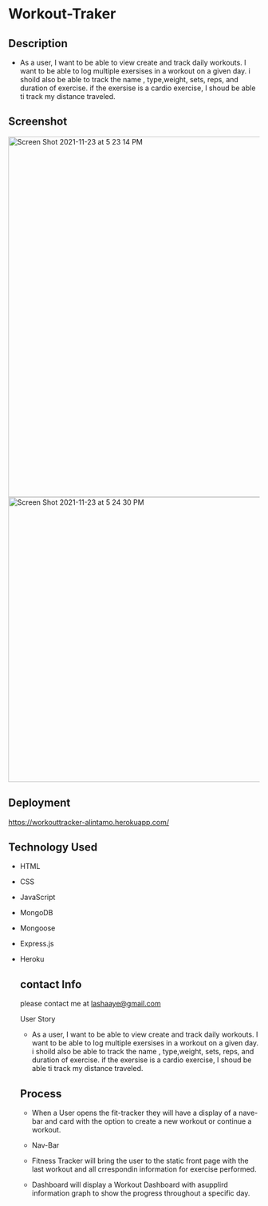 # Workout-Traker

## Description

* As a user, I want to be able to view create and track daily workouts. I want to be able to log multiple exersises in a workout on a given day. i shoild also be able to track the name , type,weight, sets, reps, and duration of exercise. if the exersise is a cardio exercise, I shoud be able ti track my distance traveled.


## Screenshot
<img width="722" alt="Screen Shot 2021-11-23 at 5 23 14 PM" src="https://user-images.githubusercontent.com/84227686/143154744-a7cdcb57-44b9-486b-bf45-157d2467afd4.png">
<img width="571" alt="Screen Shot 2021-11-23 at 5 24 30 PM" src="https://user-images.githubusercontent.com/84227686/143154769-4ee8b0bb-0cde-4ab3-97d0-23497e21f96c.png">

## Deployment
https://workouttracker-alintamo.herokuapp.com/
## Technology Used

* HTML
* CSS
* JavaScript
* MongoDB
* Mongoose
* Express.js
* Heroku


    ## contact Info

    please contact me at lashaaye@gmail.com


    User Story

    *  As a user, I want to be able to view create and track daily workouts. I want to be able to log multiple exersises in a workout on a given day. i shoild also be able to track the name , type,weight, sets, reps, and duration of exercise. if the exersise is a cardio exercise, I shoud be able ti track my distance traveled.


    ## Process

    * When a User opens the fit-tracker they will have a display of a nave-bar and card with the option to create a new workout or continue a workout. 

    * Nav-Bar

    * Fitness Tracker will bring the user to the static front page with the last workout and all crrespondin information for exercise performed.

    * Dashboard will display a Workout Dashboard with asupplird information graph to show the progress throughout a specific day.
